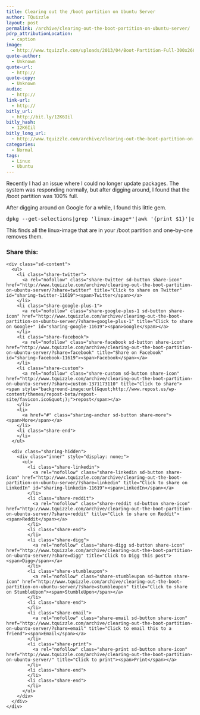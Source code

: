 ```yaml
---
title: Clearing out the /boot partition on Ubuntu Server
author: TQuizzle
layout: post
permalink: /archive/clearing-out-the-boot-partition-on-ubuntu-server/
pdrp_attributionLocation:
  - caption
image:
  - http://www.tquizzle.com/uploads/2013/04/Boot-Partition-Full-300x268.png
quote-author:
  - Unknown
quote-url:
  - http://
quote-copy:
  - Unknown
audio:
  - http://
link-url:
  - http://
bitly_url:
  - http://bit.ly/12K6Iil
bitly_hash:
  - 12K6Iil
bitly_long_url:
  - http://www.tquizzle.com/archive/clearing-out-the-boot-partition-on-ubuntu-server/
categories:
  - Normal
tags:
  - Linux
  - Ubuntu
---
```

Recently I had an issue where I could no longer update packages. The system was responding normally, but after digging around, I found that the /boot partition was 100% full.

After digging around on Google for a while, I found this little gem.

<pre class="brush: bash; title: ; notranslate" title="">dpkg --get-selections|grep 'linux-image*'|awk '{print $1}'|egrep -v "linux-image-$(uname -r)|linux-image-generic" |while read n;do apt-get -y remove $n;done
</pre>

This finds all the linux-image that are in your /boot partition and one-by-one removes them.

<div class="sharedaddy sd-sharing-enabled">
  <div class="robots-nocontent sd-block sd-social sd-social-icon-text sd-sharing">
    <h3 class="sd-title">
      Share this:
    </h3>
    
    <div class="sd-content">
      <ul>
        <li class="share-twitter">
          <a rel="nofollow" class="share-twitter sd-button share-icon" href="http://www.tquizzle.com/archive/clearing-out-the-boot-partition-on-ubuntu-server/?share=twitter" title="Click to share on Twitter" id="sharing-twitter-11619"><span>Twitter</span></a>
        </li>
        <li class="share-google-plus-1">
          <a rel="nofollow" class="share-google-plus-1 sd-button share-icon" href="http://www.tquizzle.com/archive/clearing-out-the-boot-partition-on-ubuntu-server/?share=google-plus-1" title="Click to share on Google+" id="sharing-google-11619"><span>Google</span></a>
        </li>
        <li class="share-facebook">
          <a rel="nofollow" class="share-facebook sd-button share-icon" href="http://www.tquizzle.com/archive/clearing-out-the-boot-partition-on-ubuntu-server/?share=facebook" title="Share on Facebook" id="sharing-facebook-11619"><span>Facebook</span></a>
        </li>
        <li class="share-custom">
          <a rel="nofollow" class="share-custom sd-button share-icon" href="http://www.tquizzle.com/archive/clearing-out-the-boot-partition-on-ubuntu-server/?share=custom-1371173110" title="Click to share"><span style="background-image:url(&quot;http://www.repost.us/wp-content/themes/repost-beta/repost-site/favicon.ico&quot;);">repost</span></a>
        </li>
        <li>
          <a href="#" class="sharing-anchor sd-button share-more"><span>More</span></a>
        </li>
        <li class="share-end">
        </li>
      </ul>
      
      <div class="sharing-hidden">
        <div class="inner" style="display: none;">
          <ul>
            <li class="share-linkedin">
              <a rel="nofollow" class="share-linkedin sd-button share-icon" href="http://www.tquizzle.com/archive/clearing-out-the-boot-partition-on-ubuntu-server/?share=linkedin" title="Click to share on LinkedIn" id="sharing-linkedin-11619"><span>LinkedIn</span></a>
            </li>
            <li class="share-reddit">
              <a rel="nofollow" class="share-reddit sd-button share-icon" href="http://www.tquizzle.com/archive/clearing-out-the-boot-partition-on-ubuntu-server/?share=reddit" title="Click to share on Reddit"><span>Reddit</span></a>
            </li>
            <li class="share-end">
            </li>
            <li class="share-digg">
              <a rel="nofollow" class="share-digg sd-button share-icon" href="http://www.tquizzle.com/archive/clearing-out-the-boot-partition-on-ubuntu-server/?share=digg" title="Click to Digg this post"><span>Digg</span></a>
            </li>
            <li class="share-stumbleupon">
              <a rel="nofollow" class="share-stumbleupon sd-button share-icon" href="http://www.tquizzle.com/archive/clearing-out-the-boot-partition-on-ubuntu-server/?share=stumbleupon" title="Click to share on StumbleUpon"><span>StumbleUpon</span></a>
            </li>
            <li class="share-end">
            </li>
            <li class="share-email">
              <a rel="nofollow" class="share-email sd-button share-icon" href="http://www.tquizzle.com/archive/clearing-out-the-boot-partition-on-ubuntu-server/?share=email" title="Click to email this to a friend"><span>Email</span></a>
            </li>
            <li class="share-print">
              <a rel="nofollow" class="share-print sd-button share-icon" href="http://www.tquizzle.com/archive/clearing-out-the-boot-partition-on-ubuntu-server/" title="Click to print"><span>Print</span></a>
            </li>
            <li class="share-end">
            </li>
            <li class="share-end">
            </li>
          </ul>
        </div>
      </div>
    </div>
  </div>
</div>